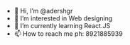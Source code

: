 - 👋 Hi, I’m @adershgr
- 👀 I’m interested in Web designing
- 🌱 I’m currently learning React.JS
- 📫 How to reach me ph: 8921885939

<!---
adershgr/adershgr is a ✨ special ✨ repository because its `README.md` (this file) appears on your GitHub profile.
You can click the Preview link to take a look at your changes.
--->
